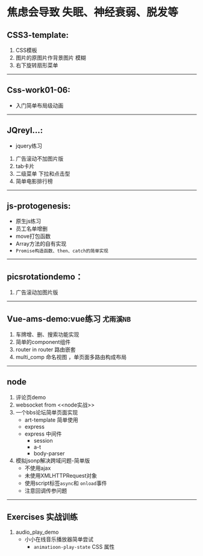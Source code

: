 # 焦虑会导致 失眠、神经衰弱、脱发等
## CSS3-template:
   1. CSS模板
   2. 图片的原图片作背景图片 模糊
   3. 右下旋转扇形菜单
---
##  Css-work01-06:
   - 入门简单布局级动画
---
## JQreyl...:
   - jquery练习
   1. 广告滚动不加图片版
   2. tab卡片
   3. 二级菜单 下拉和点击型
   4. 简单电影排行榜
---
##  js-protogenesis:
   - 原生js练习
   - 员工名单增删
   - move打包函数
   - Array方法的自有实现
   - `Promise构造函数、then、catch的简单实现`
---
## picsrotationdemo：
   1. 广告滚动加图片版
---
## Vue-ams-demo:vue练习    `尤雨溪NB`
   1. 车牌增、删、搜索功能实现
   2. 简单的component组件
   3. router in router 路由嵌套
   4. multi_comp 命名视图 ，单页面多路由构成布局
---
## node
   1. 评论页demo
   2. websocket from <<node实战>>
   3. 一个bbs论坛简单页面实现
      - art-template 简单使用
      - express
      - express 中间件
         + session
         + a-t
         + body-parser
   4. 模拟jsonp解决跨域问题-简单版
      - 不使用ajax
      - 未使用XMLHTTPRequest对象
      - 使用script标签`async`和 `onload`事件
      - 注意回调传参问题
---
## Exercises 实战训练
   1. audio_play_demo
      - 小小在线音乐播放器简单尝试
         + `animatioon-play-state` CSS 属性
